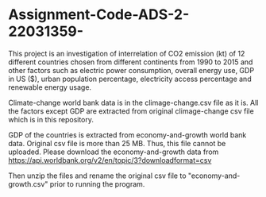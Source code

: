 # Assignment-Code-ADS-2-22031359-


This project is an investigation of interrelation of CO2 emission (kt) of 12 different countries chosen from different continents from 1990 to 2015 and other factors such as electric power consumption, overall energy use, GDP in US ($),  urban population percentage, electricity access percentage and renewable energy usage.

Climate-change world bank data is in the climage-change.csv file as it is. All the factors except GDP are extracted from original climage-change csv file which is in this repository.

GDP of the countries is extracted from economy-and-growth world bank data. Original csv file is more than 25 MB. Thus, this file cannot be uploaded. Please download the economy-and-growth data from https://api.worldbank.org/v2/en/topic/3?downloadformat=csv

Then unzip the files and rename the original csv file to "economy-and-growth.csv" prior to running the program.


